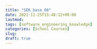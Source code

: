 ```yaml
---
title: "SEK_base_06"
date: 2021-11-25T15:48:12+08:00
lastmod:
tags: [software_engineering_knowledge]
categories: [School Courses]
slug:
draft: true
---
```


